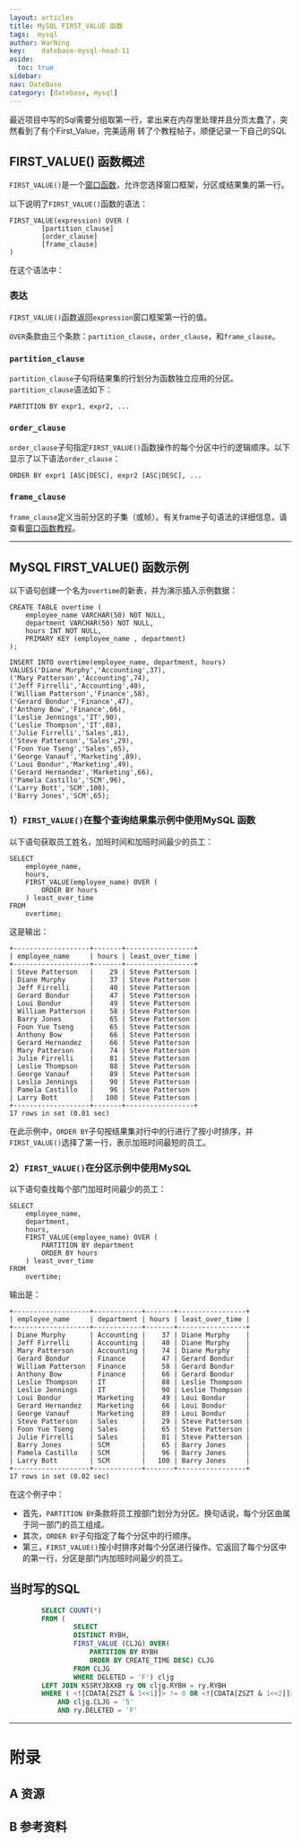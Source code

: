 ```yaml
---
layout: articles
title: MySQL FIRST_VALUE 函数
tags:  mysql
author: WarNing
key:    datebase-mysql-head-11
aside:
  toc: true
sidebar:
nav: DateBase
category: [datebase, mysql]
---
```


最近项目中写的Sql需要分组取第一行，拿出来在内存里处理并且分页太蠢了，突然看到了有个First_Value，完美适用
转了个教程帖子，顺便记录一下自己的SQL

<!--more-->



## FIRST_VALUE() 函数概述

`FIRST_VALUE()`是一个[窗口函数](https://www.begtut.com/mysql/mysql-window-functions.html)，允许您选择窗口框架，分区或结果集的第一行。

以下说明了`FIRST_VALUE()`函数的语法：

```
FIRST_VALUE(expression) OVER (
        [partition_clause]
        [order_clause]
        [frame_clause]
)
```

在这个语法中：

### 表达

`FIRST_VALUE()`函数返回`expression`窗口框架第一行的值。

`OVER`条款由三个条款：`partition_clause`，`order_clause`，和`frame_clause`。

### `partition_clause`

`partition_clause`子句将结果集的行划分为函数独立应用的分区。`partition_clause`语法如下：

```
PARTITION BY expr1, expr2, ...
```

### `order_clause`

`order_clause`子句指定`FIRST_VALUE()`函数操作的每个分区中行的逻辑顺序。以下显示了以下语法`order_clause`：

```
ORDER BY expr1 [ASC|DESC], expr2 [ASC|DESC], ...
```

### `frame_clause`

`frame_clause`定义当前分区的子集（或帧）。有关frame子句语法的详细信息，请查看[窗口函数教程](https://www.begtut.com/mysql/mysql-window-functions.html)。

------

## MySQL FIRST_VALUE() 函数示例

以下语句创建一个名为`overtime`的新表，并为演示插入示例数据：

```
CREATE TABLE overtime (
    employee_name VARCHAR(50) NOT NULL,
    department VARCHAR(50) NOT NULL,
    hours INT NOT NULL,
    PRIMARY KEY (employee_name , department)
);

INSERT INTO overtime(employee_name, department, hours)
VALUES('Diane Murphy','Accounting',37),
('Mary Patterson','Accounting',74),
('Jeff Firrelli','Accounting',40),
('William Patterson','Finance',58),
('Gerard Bondur','Finance',47),
('Anthony Bow','Finance',66),
('Leslie Jennings','IT',90),
('Leslie Thompson','IT',88),
('Julie Firrelli','Sales',81),
('Steve Patterson','Sales',29),
('Foon Yue Tseng','Sales',65),
('George Vanauf','Marketing',89),
('Loui Bondur','Marketing',49),
('Gerard Hernandez','Marketing',66),
('Pamela Castillo','SCM',96),
('Larry Bott','SCM',100),
('Barry Jones','SCM',65);
```

### 1）`FIRST_VALUE()`在整个查询结果集示例中使用MySQL 函数

以下语句获取员工姓名，加班时间和加班时间最少的员工：

```
SELECT
    employee_name,
    hours,
    FIRST_VALUE(employee_name) OVER (
        ORDER BY hours
    ) least_over_time
FROM
    overtime;
```

这是输出：

```
+-------------------+-------+-----------------+
| employee_name     | hours | least_over_time |
+-------------------+-------+-----------------+
| Steve Patterson   |    29 | Steve Patterson |
| Diane Murphy      |    37 | Steve Patterson |
| Jeff Firrelli     |    40 | Steve Patterson |
| Gerard Bondur     |    47 | Steve Patterson |
| Loui Bondur       |    49 | Steve Patterson |
| William Patterson |    58 | Steve Patterson |
| Barry Jones       |    65 | Steve Patterson |
| Foon Yue Tseng    |    65 | Steve Patterson |
| Anthony Bow       |    66 | Steve Patterson |
| Gerard Hernandez  |    66 | Steve Patterson |
| Mary Patterson    |    74 | Steve Patterson |
| Julie Firrelli    |    81 | Steve Patterson |
| Leslie Thompson   |    88 | Steve Patterson |
| George Vanauf     |    89 | Steve Patterson |
| Leslie Jennings   |    90 | Steve Patterson |
| Pamela Castillo   |    96 | Steve Patterson |
| Larry Bott        |   100 | Steve Patterson |
+-------------------+-------+-----------------+
17 rows in set (0.01 sec)
```

在此示例中，`ORDER BY`子句按结果集对行中的行进行了按小时排序，并`FIRST_VALUE()`选择了第一行，表示加班时间最短的员工。

### 2）`FIRST_VALUE()`在分区示例中使用MySQL

以下语句查找每个部门加班时间最少的员工：

```
SELECT
    employee_name,
    department,
    hours,
    FIRST_VALUE(employee_name) OVER (
        PARTITION BY department
        ORDER BY hours
    ) least_over_time
FROM
    overtime;
```

输出是：

```
+-------------------+------------+-------+-----------------+
| employee_name     | department | hours | least_over_time |
+-------------------+------------+-------+-----------------+
| Diane Murphy      | Accounting |    37 | Diane Murphy    |
| Jeff Firrelli     | Accounting |    40 | Diane Murphy    |
| Mary Patterson    | Accounting |    74 | Diane Murphy    |
| Gerard Bondur     | Finance    |    47 | Gerard Bondur   |
| William Patterson | Finance    |    58 | Gerard Bondur   |
| Anthony Bow       | Finance    |    66 | Gerard Bondur   |
| Leslie Thompson   | IT         |    88 | Leslie Thompson |
| Leslie Jennings   | IT         |    90 | Leslie Thompson |
| Loui Bondur       | Marketing  |    49 | Loui Bondur     |
| Gerard Hernandez  | Marketing  |    66 | Loui Bondur     |
| George Vanauf     | Marketing  |    89 | Loui Bondur     |
| Steve Patterson   | Sales      |    29 | Steve Patterson |
| Foon Yue Tseng    | Sales      |    65 | Steve Patterson |
| Julie Firrelli    | Sales      |    81 | Steve Patterson |
| Barry Jones       | SCM        |    65 | Barry Jones     |
| Pamela Castillo   | SCM        |    96 | Barry Jones     |
| Larry Bott        | SCM        |   100 | Barry Jones     |
+-------------------+------------+-------+-----------------+
17 rows in set (0.02 sec)
```

在这个例子中：

- 首先，`PARTITION BY`条款将员工按部门划分为分区。换句话说，每个分区由属于同一部门的员工组成。
- 其次，`ORDER BY`子句指定了每个分区中的行顺序。
- 第三，`FIRST_VALUE()`按小时排序对每个分区进行操作。它返回了每个分区中的第一行，分区是部门内加班时间最少的员工。



## 当时写的SQL

```sql
        SELECT COUNT(*)
        FROM (
                SELECT
                DISTINCT RYBH,
                FIRST_VALUE (CLJG) OVER(
                    PARTITION BY RYBH
                    ORDER BY CREATE_TIME DESC) CLJG
                FROM CLJG
                WHERE DELETED = 'F') cljg
        LEFT JOIN KSSRYJBXXB ry ON cljg.RYBH = ry.RYBH
        WHERE ( <![CDATA[ZSZT & 1<<1]]> != 0 OR <![CDATA[ZSZT & 1<<2]]> != 0 OR <![CDATA[ZSZT & 1<<3]]> != 0)
            AND cljg.CLJG = '5'
            AND ry.DELETED = 'F'
```


------





# 附录
## A 资源
## B 参考资料


